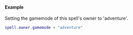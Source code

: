 #### Example
Setting the gamemode of this spell's owner to 'adventure'.
```lua
spell.owner.gamemode = "adventure"
```
